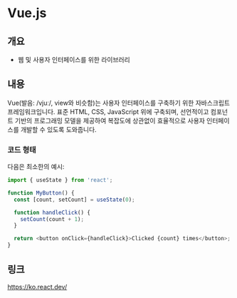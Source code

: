 # Vue.js

## 개요

- 웹 및 사용자 인터페이스를 위한 라이브러리

## 내용

Vue(발음: /vjuː/, view와 비슷함)는 사용자 인터페이스를 구축하기 위한 자바스크립트 프레임워크입니다. 표준 HTML, CSS, JavaScript 위에 구축되며, 선언적이고 컴포넌트 기반의 프로그래밍 모델을 제공하여 복잡도에 상관없이 효율적으로 사용자 인터페이스를 개발할 수 있도록 도와줍니다.

### 코드 형태

다음은 최소한의 예시:

```js
import { useState } from 'react';

function MyButton() {
  const [count, setCount] = useState(0);

  function handleClick() {
    setCount(count + 1);
  }

  return <button onClick={handleClick}>Clicked {count} times</button>;
}
```

## 링크

https://ko.react.dev/
